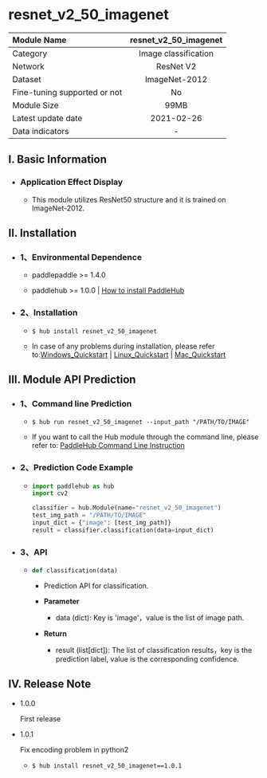 # resnet_v2_50_imagenet

|Module Name|resnet_v2_50_imagenet|
| :--- | :---: |
|Category |Image classification|
|Network|ResNet V2|
|Dataset|ImageNet-2012|
|Fine-tuning supported or not|No|
|Module Size|99MB|
|Latest update date|2021-02-26|
|Data indicators|-|


## I. Basic Information

- ### Application Effect Display

  - This module utilizes ResNet50 structure and it is trained on ImageNet-2012.

## II. Installation

- ### 1、Environmental Dependence

  - paddlepaddle >= 1.4.0  

  - paddlehub >= 1.0.0  | [How to install PaddleHub](../../../../docs/docs_en/get_start/installation.rst)


- ### 2、Installation

  - ```shell
    $ hub install resnet_v2_50_imagenet
    ```
  - In case of any problems during installation, please refer to:[Windows_Quickstart](../../../../docs/docs_en/get_start/windows_quickstart.md)
    | [Linux_Quickstart](../../../../docs/docs_en/get_start/linux_quickstart.md) | [Mac_Quickstart](../../../../docs/docs_en/get_start/mac_quickstart.md)  


## III. Module API Prediction

- ### 1、Command line Prediction

  - ```shell
    $ hub run resnet_v2_50_imagenet --input_path "/PATH/TO/IMAGE"
    ```
  - If you want to call the Hub module through the command line, please refer to: [PaddleHub Command Line Instruction](../../../../docs/docs_ch/tutorial/cmd_usage.rst)

- ### 2、Prediction Code Example

  - ```python
    import paddlehub as hub
    import cv2

    classifier = hub.Module(name="resnet_v2_50_imagenet")
    test_img_path = "/PATH/TO/IMAGE"
    input_dict = {"image": [test_img_path]}
    result = classifier.classification(data=input_dict)
    ```

- ### 3、API

  - ```python
    def classification(data)
    ```
    - Prediction API for classification.

    - **Parameter**
      - data (dict): Key is 'image'，value is the list of image path.

    - **Return**
      - result (list[dict]): The list of classification results，key is the prediction label, value is the corresponding confidence.




## IV. Release Note

- 1.0.0

  First release

- 1.0.1

  Fix encoding problem in python2
  
  - ```shell
    $ hub install resnet_v2_50_imagenet==1.0.1
    ```
